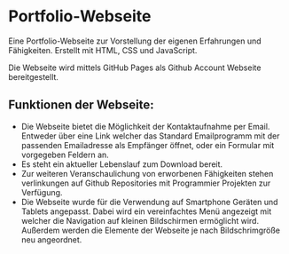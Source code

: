 # Portfolio-Webseite

Eine Portfolio-Webseite zur Vorstellung der eigenen Erfahrungen und Fähigkeiten. Erstellt mit HTML, CSS und JavaScript.

Die Webseite wird mittels GitHub Pages  als Github Account Webseite bereitgestellt.


## Funktionen der Webseite:

- Die Webseite bietet die Möglichkeit der Kontaktaufnahme per Email. Entweder über eine Link welcher das Standard Emailprogramm mit der passenden Emailadresse als Empfänger öffnet, oder ein Formular mit vorgegeben Feldern an.
- Es steht ein aktueller Lebenslauf zum Download bereit.
- Zur weiteren Veranschaulichung von erworbenen Fähigkeiten stehen verlinkungen auf Github Repositories mit Programmier Projekten zur Verfügung.
- Die Webseite wurde für die Verwendung auf Smartphone Geräten und Tablets angepasst. Dabei wird ein vereinfachtes Menü angezeigt mit welcher die Navigation auf kleinen Bildschirmen ermöglicht wird. Außerdem werden die Elemente der Webseite je nach Bildschrimgröße neu angeordnet.

